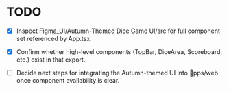 # TODO

- [x] Inspect Figma_UI/Autumn-Themed Dice Game UI/src for full component set referenced by App.tsx.
- [x] Confirm whether high-level components (TopBar, DiceArea, Scoreboard, etc.) exist in that export.
- [ ] Decide next steps for integrating the Autumn-themed UI into pps/web once component availability is clear.

